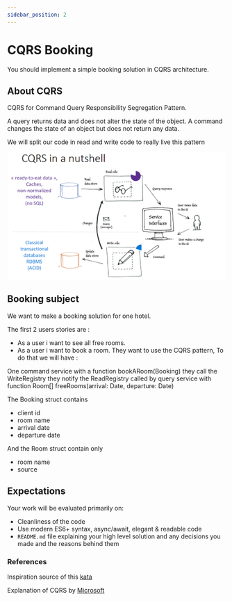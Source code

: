 ```yaml
---
sidebar_position: 2
---
```


# CQRS Booking

You should implement a simple booking solution in CQRS architecture.

## About CQRS

CQRS for Command Query Responsibility Segregation Pattern.

A query returns data and does not alter the state of the object. A command changes the state of an object but does not return any data.

We will split our code in read and write code to really live this pattern

![](./assets/cqrs.png)

## Booking subject

We want to make a booking solution for one hotel.

The first 2 users stories are :

- As a user i want to see all free rooms.
- As a user i want to book a room.
  They want to use the CQRS pattern, To do that we will have :

One command service with a function bookARoom(Booking) they call the WriteRegistry they notify the ReadRegistry called by query service with function Room[] freeRooms(arrival: Date, departure: Date)

The Booking struct contains

- client id
- room name
- arrival date
- departure date

And the Room struct contain only

- room name
- source

## Expectations

Your work will be evaluated primarily on:

- Cleanliness of the code
- Use modern ES6+ syntax, async/await, elegant & readable code
- `README.md` file explaining your high level solution and any decisions you made and the reasons behind them

### References

Inspiration source of this [kata](https://github.com/tpierrain/CQRS/)

Explanation of CQRS by [Microsoft](<https://docs.microsoft.com/en-us/previous-versions/msp-n-p/jj591573(v=pandp.10)>)
